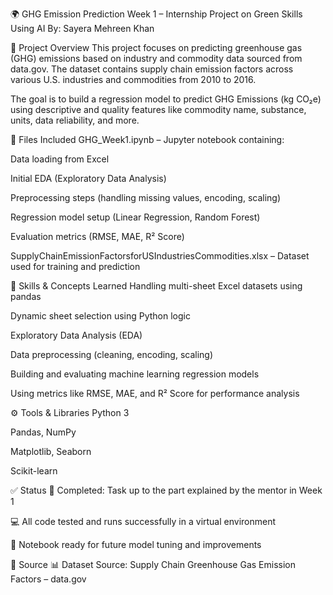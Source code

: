 🌍 GHG Emission Prediction
Week 1 – Internship Project on Green Skills Using AI
By: Sayera Mehreen Khan

📌 Project Overview
This project focuses on predicting greenhouse gas (GHG) emissions based on industry and commodity data sourced from data.gov.
The dataset contains supply chain emission factors across various U.S. industries and commodities from 2010 to 2016.

The goal is to build a regression model to predict GHG Emissions (kg CO₂e) using descriptive and quality features like commodity name, substance, units, data reliability, and more.

📁 Files Included
GHG_Week1.ipynb – Jupyter notebook containing:

Data loading from Excel

Initial EDA (Exploratory Data Analysis)

Preprocessing steps (handling missing values, encoding, scaling)

Regression model setup (Linear Regression, Random Forest)

Evaluation metrics (RMSE, MAE, R² Score)

SupplyChainEmissionFactorsforUSIndustriesCommodities.xlsx – Dataset used for training and prediction

🧠 Skills & Concepts Learned
Handling multi-sheet Excel datasets using pandas

Dynamic sheet selection using Python logic

Exploratory Data Analysis (EDA)

Data preprocessing (cleaning, encoding, scaling)

Building and evaluating machine learning regression models

Using metrics like RMSE, MAE, and R² Score for performance analysis

⚙️ Tools & Libraries
Python 3

Pandas, NumPy

Matplotlib, Seaborn

Scikit-learn

✅ Status
📌 Completed: Task up to the part explained by the mentor in Week 1

💻 All code tested and runs successfully in a virtual environment

🔧 Notebook ready for future model tuning and improvements

📌 Source
📊 Dataset Source:
Supply Chain Greenhouse Gas Emission Factors – data.gov
